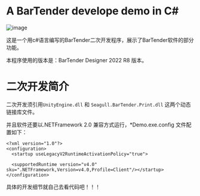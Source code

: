 # A BarTender develope demo in C#
![image](https://github.com/user-attachments/assets/4efc2d84-2e06-4188-8975-b0539b5edf45)

这是一个用c#语言编写的BarTender二次开发程序，展示了BarTender软件的部分功能。

本程序使用的版本是：BarTender Designer 2022 R8 版本。



# 二次开发简介
二次开发须引用```UnityEngine.dll``` 和 ```Seagull.BarTender.Print.dll``` 这两个动态链接库文件。

并且软件还要以.NETFramework 2.0 兼容方式运行，*Demo.exe.config 文件配置如下：

	<?xml version="1.0"?>
	<configuration>
	  <startup useLegacyV2RuntimeActivationPolicy="true">
	    
	  <supportedRuntime version="v4.0" sku=".NETFramework,Version=v4.0,Profile=Client"/></startup>
	</configuration>

具体的开发细节就自己去看代码吧！！！
